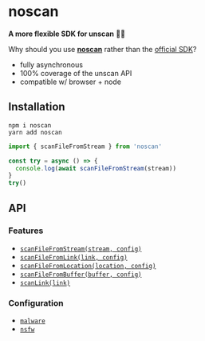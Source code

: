 # noscan

**A more flexible SDK for unscan** 💪🔎

Why should you use <ins>**noscan**</ins> rather than the [official SDK](https://npm.im/unscan)?

- fully asynchronous
- 100% coverage of the unscan API
- compatible w/ browser + node

## Installation

```sh-session
npm i noscan
yarn add noscan
```

```js
import { scanFileFromStream } from 'noscan'

const try = async () => {
  console.log(await scanFileFromStream(stream))
}
try()
```

## API

### Features

- [`scanFileFromStream(stream, config)`]()
- [`scanFileFromLink(link, config)`]()
- [`scanFileFromLocation(location, config)`]()
- [`scanFileFromBuffer(buffer, config)`]()
- [`scanLink(link)`]()

### Configuration

- [`malware`]()
- [`nsfw`]()


